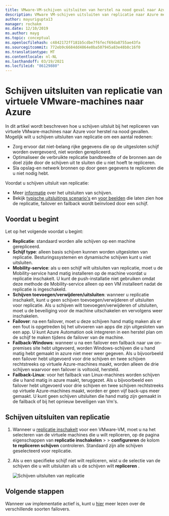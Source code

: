 ```yaml
---
title: VMware-VM-schijven uitsluiten van herstel na nood geval naar Azure met Azure Site Recovery
description: VMware VM-schijven uitsluiten van replicatie naar Azure met Azure Site Recovery.
author: mayurigupta13
manager: rochakm
ms.date: 12/10/2019
ms.author: mayg
ms.topic: conceptual
ms.openlocfilehash: c4842172ff181b5cdbe7f6fecf69da8755ae43fa
ms.sourcegitcommit: 772eb9c6684dd4864e0ba507945a83e48b8c16f0
ms.translationtype: MT
ms.contentlocale: nl-NL
ms.lasthandoff: 03/19/2021
ms.locfileid: "86129880"
---
```

# <a name="exclude-disks-from-vmware-vm-replication-to-azure"></a>Schijven uitsluiten van replicatie van virtuele VMware-machines naar Azure

In dit artikel wordt beschreven hoe u schijven uitsluit bij het repliceren van virtuele VMware-machines naar Azure voor herstel na nood gevallen. Mogelijk wilt u schijven uitsluiten van replicatie om een aantal redenen:

- Zorg ervoor dat niet-belang rijke gegevens die op de uitgesloten schijf worden overgevoerd, niet worden gerepliceerd.
- Optimaliseer de verbruikte replicatie bandbreedte of de bronnen aan de doel zijde door de schijven uit te sluiten die u niet hoeft te repliceren.
- Sla opslag-en netwerk bronnen op door geen gegevens te repliceren die u niet nodig hebt.

Voordat u schijven uitsluit van replicatie:

- Meer [informatie](exclude-disks-replication.md) over het uitsluiten van schijven.
- Bekijk [typische uitsluitings scenario's](exclude-disks-replication.md#typical-scenarios) en [voor beelden](exclude-disks-replication.md#example-1-exclude-the-sql-server-tempdb-disk) die laten zien hoe de replicatie, failover en failback wordt beïnvloed door een schijf.

## <a name="before-you-start"></a>Voordat u begint

 Let op het volgende voordat u begint:

- **Replicatie**: standaard worden alle schijven op een machine gerepliceerd.
- **Schijf type**: alleen basis schijven kunnen worden uitgesloten van replicatie. Besturingssystemen en dynamische schijven kunt u niet uitsluiten.
- **Mobility-service**: als u een schijf wilt uitsluiten van replicatie, moet u de Mobility-service hand matig installeren op de machine voordat u replicatie inschakelt. U kunt de push-installatie niet gebruiken omdat deze methode de Mobility-service alleen op een VM installeert nadat de replicatie is ingeschakeld.  
- **Schijven toevoegen/verwijderen/uitsluiten**: wanneer u replicatie inschakelt, kunt u geen schijven toevoegen/verwijderen of uitsluiten voor replicatie. Als u schijven wilt toevoegen/verwijderen of uitsluiten, moet u de beveiliging voor de machine uitschakelen en vervolgens weer inschakelen.
- **Failover**: na een failover, moet u deze schijven hand matig maken als er een fout is opgetreden bij het uitvoeren van apps die zijn uitgesloten van een app. U kunt Azure Automation ook integreren in een herstel plan om de schijf te maken tijdens de failover van de machine.
- **Failback-Windows**: wanneer u na een failover een failback naar uw on-premises site hebt uitgevoerd, worden Windows-schijven die u hand matig hebt gemaakt in azure niet meer weer gegeven. Als u bijvoorbeeld een failover hebt uitgevoerd voor drie schijven en twee schijven rechtstreeks op virtuele Azure-machines maakt, worden alleen de drie schijven waarvoor een failover is voltooid, hersteld.
- **Failback-Linux**: voor het failback van Linux-machines worden schijven die u hand matig in azure maakt, teruggezet. Als u bijvoorbeeld een failover hebt uitgevoerd voor drie schijven en twee schijven rechtstreeks op virtuele Azure-machines maakt, worden er geen vijf back-ups meer gemaakt. U kunt geen schijven uitsluiten die hand matig zijn gemaakt in de failback of bij het opnieuw beveiligen van Vm's.



## <a name="exclude-disks-from-replication"></a>Schijven uitsluiten van replicatie

1. Wanneer u [replicatie inschakelt](./hyper-v-azure-tutorial.md) voor een VMware-VM, moet u na het selecteren van de virtuele machines die u wilt repliceren, op de pagina eigenschappen van **replicatie inschakelen**  >    >  **configureren** de kolom **te repliceren schijven** controleren. Standaard zijn alle schijven geselecteerd voor replicatie.
2. Als u een specifieke schijf niet wilt repliceren, wist u de selectie van de schijven die u wilt uitsluiten als u de schijven wilt **repliceren** . 

    ![Schijven uitsluiten van replicatie](./media/vmware-azure-exclude-disk/enable-replication-exclude-disk1.png)



## <a name="next-steps"></a>Volgende stappen
Wanneer uw implementatie actief is, kunt u [hier](failover-failback-overview.md) meer lezen over de verschillende soorten failovers.
